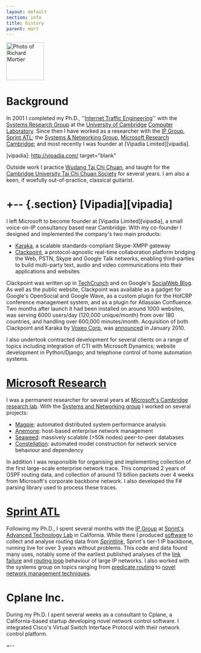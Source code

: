 ```yaml
---
layout: default
section: info
title: history
parent: mort
---
```


<img class='inset right' 
     src='{{ site.url_root }}images/mort-hiding.png' 
     title='Richard Mortier' 
     alt='Photo of Richard Mortier' height='100px' />

Background
==========

In 2001 I completed my Ph.D., ''[Internet Traffic Engineering][phd]''
with the [Systems Research Group][srg] at the [University of
Cambridge][ucam] [Computer Laboratory][cucl].  Since then I have
worked as a researcher with the [IP Group][ipgroup], [Sprint
ATL][atl]; the [Systems &amp; Networking Group][camsys], [Microsoft
Research Cambridge][msrc]; and most recently I was founder at [Vipadia
Limited][vipadia].

[phd]: http://www.cl.cam.ac.uk/techreports/UCAM-CL-TR-532.pdf
[srg]: http://www.cl.cam.ac.uk/research/srg/netos/
[ucam]: http://www.cam.ac.uk/
[cucl]: http://www.cl.cam.ac.uk/
[ipgroup]: http://www.sprintlabs.com/ipgroup.html
[atl]: http://www.sprintlabs.com/
[camsys]: http://research.microsoft.com/en-us/groups/camsys/default.aspx
[msrc]: http://research.microsoft.com/en-us/labs/cambridge/default.aspx
[vipadia]: http://vipadia.com/ target="blank"

Outside work I practice [Wudang Tai Chi Chuan][wudang], and taught for
the [Cambridge University Tai Chi Chuan Society][cutccs] for several
years.  I am also a keen, if woefully out-of-practice, classical
guitarist.

[wudang]: http://www.taichichuan.co.uk/
[cutccs]: http://www.srcf.ucam.org/cutccs/

+-- {.section}
[Vipadia][vipadia]
=======

I left Microsoft to become founder at [Vipadia Limited][vipadia], a
small voice-on-IP consultancy based near Cambridge.  With my
co-founder I designed and implemented the company's two main products:

- [Karaka][], a scalable standards-compliant Skype-XMPP gateway
- [Clackpoint][], a protocol-agnostic real-time collaboration platform
  bridging the Web, PSTN, Skype and Google Talk networks, enabling
  third-parties to build multi-party text, audio and video
  communications into their applications and websites

Clackpoint was written up in [TechCrunch][] and on Google's [SocialWeb
Blog][socialweb].  As well as the public website, Clackpoint was
available as a gadget for Google's OpenSocial and Google Wave, as a
custom plugin for the HotCRP conference management system, and as a
plugin for Atlassian Confluence.  Two months after launch it had been
installed on around 1000 websites, was serving 6000 users/day (120,000
unique/month) from over 180 countries, and handling over 600,000
minutes/month.  Acquisition of both Clackpoint and Karaka by [Voxeo
Corp.][voxeo] was [announced][] in January 2010.

[Clackpoint]: http://clackpoint.com/
[Karaka]: http://code.google.com/p/karaka/
[voxeo]: http://voxeo.com/
[announced]: http://www.voxeo.com/clackpointfaq/
[TechCrunch]: http://techcrunch.com/2009/06/30/clackpoint-brings-voice-document-sharing-to-google-friend-connect/
[socialweb]: http://googlesocialweb.blogspot.com/2009/06/introducing-clackpoint-gadget.html

I also undertook contracted development for several clients on a range
of topics including integration of CTI with Microsoft Dynamics;
website development in Python/Django; and telephone control of home
automation systems.


[Microsoft Research][msrc]
==================

I was a permanent researcher for several years at [Microsoft's
Cambridge research lab][msrc].  With the [Systems and Networking
group][camsys] I worked on several projects:
- [Magpie][]: automated distributed system performance analysis
- [Anemone][]: host-based enterprise network management
- [Seaweed][]: massively scalable (&gt;50k nodes) peer-to-peer databases
- [Constellation][]: automated model construction for network service
  behaviour and dependency

[Magpie]: http://research.microsoft.com/en-us/projects/magpie/
[Anemone]: http://research.microsoft.com/en-us/projects/anemone/
[Seaweed]: http://research.microsoft.com/en-us/projects/seaweed/
[Constellation]: http://research.microsoft.com/en-us/projects/constellation/

In addition I was responsible for organising and implementing
collection of the first large-scale enterprise network trace.  This
comprised 2 years of OSPF routing data, and collection of around 13
billion packets over 4 weeks from Microsoft's corporate backbone
network.  I also developed the F# parsing library used to process
these traces.


[Sprint ATL][atl]
==========

Following my Ph.D., I spent several months with the [IP
Group][ipgroup] at [Sprint's Advanced Technology Lab][atl] in
California.  While there I produced [software][pyrt] to collect and
analyse routing data from _[Sprintlink][sprintlink]_, Sprint's tier-1 IP backbone,
running live for over 3 years without problems.  This code and data
found many uses, notably some of the earliest published analyses of
the [link failure][linkfail] and [routing loop][loops] behaviour of
large IP networks.  I also worked with the systems group on topics
ranging from [predicate routing][predrt] to [novel network management
techniques][infospect].

[pyrt]: http://research.sprintlabs.com/pyrt/
[predrt]: http://doi.acm.org/10.1145/774763.774773
[infospect]: http://doi.acm.org/10.1145/1133373.1133379
[linkfail]: http://doi.acm.org/10.1145/637201.637238
[loops]: http://doi.acm.org/10.1145/637201.637217
[sprintlink]: http://www.sprint.net/


Cplane Inc.
===========

During my Ph.D. I spent several weeks as a consultant to Cplane, a
California-based startup developing novel network control software.  I
integrated Cisco's Virtual Switch Interface Protocol with their
network control platform.  

=--
